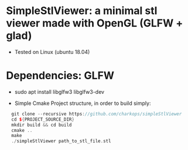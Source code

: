 
# SimpleStlViewer: a minimal stl viewer made with OpenGL (GLFW + glad)

* Tested on Linux (ubuntu 18.04)

# Dependencies: GLFW 
* sudo apt install libglfw3 libglfw3-dev

* Simple Cmake Project structure, in order to build simply:
``` c++
  git clone --recursive https://github.com/charkops/simpleStlViewer
  cd ${PROJECT_SOURCE_DIR}
  mkdir build && cd build
  cmake ..
  make
  ./simpleStlViewer path_to_stl_file.stl

```
